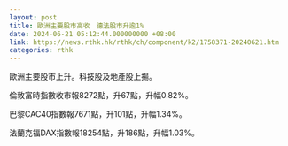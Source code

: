 ```yaml
---
layout: post
title: 歐洲主要股市高收　德法股市升逾1%
date: 2024-06-21 05:12:44.000000000 +08:00
link: https://news.rthk.hk/rthk/ch/component/k2/1758371-20240621.htm
categories: rthk
---
```


歐洲主要股市上升。科技股及地產股上揚。

倫敦富時指數收市報8272點，升67點，升幅0.82%。

巴黎CAC40指數報7671點，升101點，升幅1.34%。

法蘭克福DAX指數報18254點，升186點，升幅1.03%。

